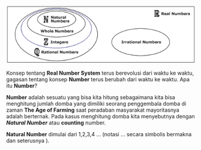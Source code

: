 <img src="assets/Real Number Scope.png">

Konsep tentang **Real Number System** terus berevolusi dari waktu ke waktu, gagasan tentang konsep **Number** terus berubah dari waktu ke waktu. Apa itu **Number**? 

**Number** adalah sesuatu yang bisa kita hitung sebagaimana kita bisa menghitung jumlah domba yang dimiliki seorang penggembala domba di zaman **The Age of Farming** saat peradaban masyarakat mayoritasnya adalah berternak. Pada kasus menghitung domba kita menyebutnya dengan ***Natural Number*** atau **counting** number.

**Natural Number** dimulai dari 1,2,3,4 … (notasi … secara simbolis bermakna dan seterusnya ).
